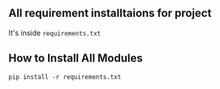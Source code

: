 
## All requirement installtaions for project
It's inside ```requirements.txt``` 

## How to Install All Modules
``` pip install -r requirements.txt ```
